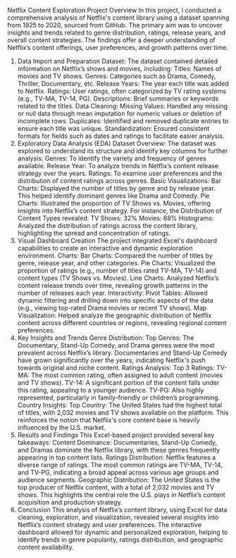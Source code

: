 Netflix Content Exploration Project Overview
In this project, I conducted a comprehensive analysis of Netflix's content library using a dataset spanning from 1925 to 2020, sourced from GitHub. The primary aim was to uncover insights and trends related to genre distribution, ratings, release years, and overall content strategies. The findings offer a deeper understanding of Netflix’s content offerings, user preferences, and growth patterns over time.
1. Data Import and Preparation
Dataset:
The dataset contained detailed information on Netflix’s shows and movies, including:
Titles: Names of movies and TV shows.
Genres: Categories such as Drama, Comedy, Thriller, Documentary, etc.
Release Years: The year each title was added to Netflix.
Ratings: User ratings, often categorized by TV rating systems (e.g., TV-MA, TV-14, PG).
Descriptions: Brief summaries or keywords related to the titles.
Data Cleaning:
Missing Values: Handled any missing or null data through mean imputation for numeric values or deletion of incomplete rows.
Duplicates: Identified and removed duplicate entries to ensure each title was unique.
Standardization: Ensured consistent formats for fields such as dates and ratings to facilitate easier analysis.
2. Exploratory Data Analysis (EDA)
Dataset Overview:
The dataset was explored to understand its structure and identify key columns for further analysis:
Genres: To identify the variety and frequency of genres available.
Release Year: To analyze trends in Netflix’s content release strategy over the years.
Ratings: To examine user preferences and the distribution of content ratings across genres.
Basic Visualizations:
Bar Charts: Displayed the number of titles by genre and by release year. This helped identify dominant genres like Drama and Comedy.
Pie Charts: Illustrated the proportion of TV Shows vs. Movies, offering insights into Netflix’s content strategy. For instance, the Distribution of Content Types revealed:
TV Shows: 32%
Movies: 68%
Histograms: Analyzed the distribution of ratings across the content library, highlighting the spread and concentration of ratings.
3. Visual Dashboard Creation
The project integrated Excel's dashboard capabilities to create an interactive and dynamic exploration environment.
Charts:
Bar Charts: Compared the number of titles by genre, release year, and other categories.
Pie Charts: Visualized the proportion of ratings (e.g., number of titles rated TV-MA, TV-14) and content types (TV Shows vs. Movies).
Line Charts: Analyzed Netflix’s content release trends over time, revealing growth patterns in the number of releases each year.
Interactivity:
Pivot Tables: Allowed dynamic filtering and drilling down into specific aspects of the data (e.g., viewing top-rated Drama movies or recent TV shows).
Map Visualization: Helped analyze the geographic distribution of Netflix content across different countries or regions, revealing regional content preferences.
4. Key Insights and Trends
Genre Distribution:
Top Genres: The Documentary, Stand-Up Comedy, and Drama genres were the most prevalent across Netflix’s library.
Documentaries and Stand-Up Comedy have grown significantly over the years, indicating Netflix's push towards original and niche content.
Ratings Analysis:
Top 3 Ratings:
TV-MA: The most common rating, often assigned to adult content (movies and TV shows).
TV-14: A significant portion of the content falls under this rating, appealing to a younger audience.
TV-PG: Also highly represented, particularly in family-friendly or children’s programming.
Country Insights:
Top Country: The United States had the highest total of titles, with 2,032 movies and TV shows available on the platform. This reinforces the notion that Netflix's core content base is heavily influenced by the U.S. market.
5. Results and Findings
This Excel-based project provided several key takeaways:
Content Dominance: Documentaries, Stand-Up Comedy, and Dramas dominate the Netflix library, with these genres frequently appearing in top content lists.
Ratings Distribution: Netflix features a diverse range of ratings. The most common ratings are TV-MA, TV-14, and TV-PG, indicating a broad appeal across various age groups and audience segments.
Geographic Distribution: The United States is the top producer of Netflix content, with a total of 2,032 movies and TV shows. This highlights the central role the U.S. plays in Netflix’s content acquisition and production strategy.
6. Conclusion
This analysis of Netflix’s content library, using Excel for data cleaning, exploration, and visualization, revealed several insights into Netflix’s content strategy and user preferences. The interactive dashboard allowed for dynamic and personalized exploration, helping to identify trends in genre popularity, ratings distribution, and geographic content availability.

